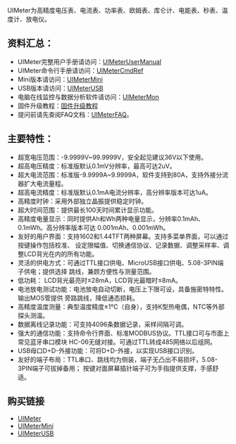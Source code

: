 UIMeter为高精度电压表、电流表、功率表、欧姆表、库仑计、电能表、秒表、温度计、放电仪。

## 资料汇总：

- UIMeter完整用户手册请访问：[UIMeterUserManual](UIMeter/DOC/UIMeterUserManual.md)
- UIMeter命令行手册请访问：[UIMeterCmdRef](UIMeter/DOC/UIMeterCmdRef.md)
- Mini版本请访问：[UIMeterMini](UIMeterMini)
- USB版本请访问：[UIMeterUSB](UIMeterUSB)
- 电脑在线监控与数据分析软件请访问：[UIMeterMon](UIMeterMon)
- 固件升级教程：[固件升级教程](UIMeter/FW/UIMeterV2.0固件升级教程v17.11.16.wmv)
- 提问前请先查阅FAQ文档：[UIMeterFAQ](UIMeter/DOC/UIMeterFAQ.md)。

## 主要特性：

- 超宽电压范围：-9.9999V~99.9999V，安全起见建议36V以下使用。
- 超高电压精度：标准版默认0.1mV分辨率，最高可达2uV。
- 超大电流范围：标准版-9.9999A~9.9999A，软件支持到80A，支持外接分流器扩大电流量程。
- 超高电流精度：标准版默认0.1mA电流分辨率，高分辨率版本可达1uA。
- 高精度时钟：采用外部独立晶振提供稳定时钟。
- 超大时间范围：提供最长100天时间累计显示功能。
- 高精度电量显示：同时提供Ah和Wh两种电量显示，分辨率0.1mAh、0.1mWh。高分辨率版本可达
  0.001mAh、0.001mWh。
- 友好的用户界面：支持1602和1.44TFT两种屏幕。支持多菜单界面，可以通过按键操作包括校准、
  设定限幅值、切换通信协议、记录数据、调整采样率、调整LCD背光在内的所有功能。
- 灵活的供电方式：可通过TTL接口供电、MicroUSB接口供电、5.08-3PIN端子供电；提供选择
  跳线，兼顾方便性与测量范围。
- 低功耗： LCD背光最亮时≤28mA，LCD背光最暗时≤8mA。
- 电池放电测试功能：电池放电自动切断，电压上下限可设，具备施密特特性。输出MOS管提供
  旁路跳线，降低通态损耗。
- 高精度温度测量：典型温度精度±1℃（自身），支持K型热电偶，NTC等外部探头测温。
- 数据离线记录功能：可支持4096条数据记录，采样间隔可调。
- 强大的通信功能：支持命令行界面、标准MODBUS协议。TTL接口可与市面上常见蓝牙串口模块
  HC-06无缝对接。可通过TTL转成485网络以后组网。
- USB母口D+D-外接功能：可将D+D-外接，以实现USB接口识别。
- 友好的端子布局：TTL串口、跳线均为侧装，端子无凸出不易损坏，5.08-3PIN端子可拔掉备用；
  按键对面屏幕插针端子可为手指提供支撑，手感舒适。

## 购买链接

- [UIMeter](https://item.taobao.com/item.htm?spm=a1z10.1-c.w4004-9102396040.3.7f52e377i5YWnF&id=42129824943)
- [UIMeterMini](https://item.taobao.com/item.htm?spm=a1z10.1-c.w4004-9102396040.25.7a435ad57VCAlq&id=525413117636)
- [UIMeterUSB](https://item.taobao.com/item.htm?spm=a1z10.5-c.w4002-9102396035.34.1b695fd87cMFi8&id=569434503898)
